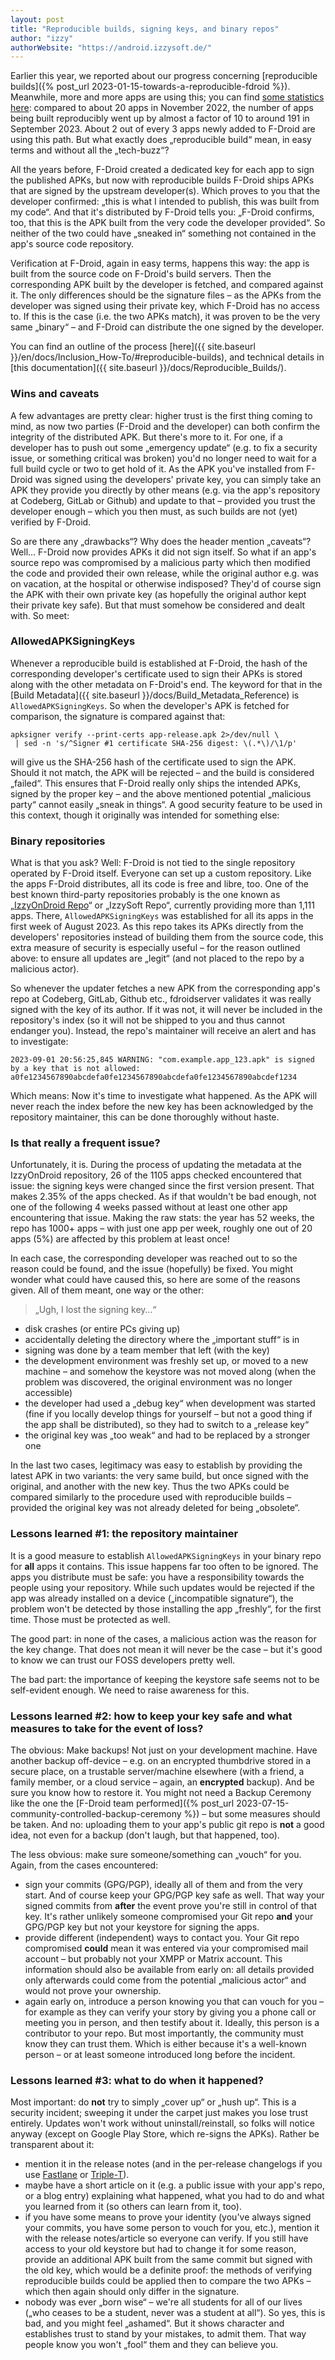 ```yaml
---
layout: post
title: "Reproducible builds, signing keys, and binary repos"
author: "izzy"
authorWebsite: "https://android.izzysoft.de/"
---
```


Earlier this year, we reported about our progress concerning [reproducible builds]({% post_url 2023-01-15-towards-a-reproducible-fdroid %}). Meanwhile, more and more apps are using this; you can find [some statistics here](https://gitlab.com/obfusk/fdroid-misc-scripts/-/blob/master/reproducible/overview.md): compared to about 20 apps in November 2022, the number of apps being built reproducibly went up by almost a factor of 10 to around 191 in September 2023\. About 2 out of every 3 apps newly added to F-Droid are using this path. But what exactly does „reproducible build“ mean, in easy terms and without all the „tech-buzz“?

All the years before, F-Droid created a dedicated key for each app to sign the published APKs, but now with reproducible builds F-Droid ships APKs that are signed by the upstream developer(s). Which proves to you that the developer confirmed: „this is what I intended to publish, this was built from my code“. And that it's distributed by F-Droid tells you: „F-Droid confirms, too, that this is the APK built from the very code the developer provided“. So neither of the two could have „sneaked in“ something not contained in the app's source code repository.

Verification at F-Droid, again in easy terms, happens this way: the app is built from the source code on F-Droid's build servers. Then the corresponding APK built by the developer is fetched, and compared against it. The only differences should be the signature files – as the APKs from the developer was signed using their private key, which F-Droid has no access to. If this is the case (i.e. the two APKs match), it was proven to be the very same „binary“ – and F-Droid can distribute the one signed by the developer.

You can find an outline of the process [here]({{ site.baseurl }}/en/docs/Inclusion_How-To/#reproducible-builds), and technical details in [this documentation]({{ site.baseurl }}/docs/Reproducible_Builds/).


### Wins and caveats
A few advantages are pretty clear: higher trust is the first thing coming to mind, as now two parties (F-Droid and the developer) can both confirm the integrity of the distributed APK. But there's more to it. For one, if a developer has to push out some „emergency update“ (e.g. to fix a security issue, or something critical was broken) you'd no longer need to wait for a full build cycle or two to get hold of it. As the APK you've installed from F-Droid was signed using the developers' private key, you can simply take an APK they provide you directly by other means (e.g. via the app's repository at Codeberg, GitLab or Github) and update to that – provided you trust the developer enough – which you then must, as such builds are not (yet) verified by F-Droid.

So are there any „drawbacks“? Why does the header mention „caveats“? Well… F-Droid now provides APKs it did not sign itself. So what if an app's source repo was compromised by a malicious party which then modified the code and provided their own release, while the original author e.g. was on vacation, at the hospital or otherwise indisposed? They'd of course sign the APK with their own private key (as hopefully the original author kept their private key safe). But that must somehow be considered and dealt with. So meet:


### AllowedAPKSigningKeys
Whenever a reproducible build is established at F-Droid, the hash of the corresponding developer's certificate used to sign their APKs is stored along with the other metadata on F-Droid's end. The keyword for that in the [Build Metadata]({{ site.baseurl }}/docs/Build_Metadata_Reference) is `AllowedAPKSigningKeys`. So when the developer's APK is fetched for comparison, the signature is compared against that:

```
apksigner verify --print-certs app-release.apk 2>/dev/null \
 | sed -n 's/^Signer #1 certificate SHA-256 digest: \(.*\)/\1/p'
```

will give us the SHA-256 hash of the certificate used to sign the APK. Should it not match, the APK will be rejected – and the build is considered „failed“. This ensures that F-Droid really only ships the intended APKs, signed by the proper key – and the above mentioned potential „malicious party“ cannot easily „sneak in things“. A good security feature to be used in this context, though it originally was intended for something else:


### Binary repositories
What is that you ask? Well: F-Droid is not tied to the single repository operated by F-Droid itself. Everyone can set up a custom repository. Like the apps F-Droid distributes, all its code is free and libre, too. One of the best known third-party repositories probably is the one known as „[IzzyOnDroid Repo](https://apt.izzysoft.de/fdroid)“ or „IzzySoft Repo“, currently providing more than 1,111 apps. There, `AllowedAPKSigningKeys` was established for all its apps in the first week of August 2023. As this repo takes its APKs directly from the developers' repositories instead of building them from the source code, this extra measure of security is especially useful – for the reason outlined above: to ensure all updates are „legit“ (and not placed to the repo by a malicious actor).

So whenever the updater fetches a new APK from the corresponding app's repo at Codeberg, GitLab, Github etc., fdroidserver validates it was really signed with the key of its author. If it was not, it will never be included in the repository's index (so it will not be shipped to you and thus cannot endanger you). Instead, the repo's maintainer will receive an alert and has to investigate:

```
2023-09-01 20:56:25,845 WARNING: "com.example.app_123.apk" is signed by a key that is not allowed:
a0fe1234567890abcdefa0fe1234567890abcdefa0fe1234567890abcdef1234
```

Which means: Now it's time to investigate what happened. As the APK will never reach the index before the new key has been acknowledged by the repository maintainer, this can be done thoroughly without haste.


### Is that really a frequent issue?
Unfortunately, it is. During the process of updating the metadata at the IzzyOnDroid repository, 26 of the 1105 apps checked encountered that issue: the signing keys were changed since the first version present. That makes 2.35% of the apps checked. As if that wouldn't be bad enough, not one of the following 4 weeks passed without at least one other app encountering that issue. Making the raw stats: the year has 52 weeks, the repo has 1000+ apps – with just one app per week, roughly one out of 20 apps (5%) are affected by this problem at least once!

In each case, the corresponding developer was reached out to so the reason could be found, and the issue (hopefully) be fixed. You might wonder what could have caused this, so here are some of the reasons given. All of them meant, one way or the other:

> „Ugh, I lost the signing key…“

* disk crashes (or entire PCs giving up)
* accidentally deleting the directory where the „important stuff“ is in
* signing was done by a team member that left (with the key)
* the development environment was freshly set up, or moved to a new machine – and somehow the keystore was not moved along (when the problem was discovered, the original environment was no longer accessible)
* the developer had used a „debug key“ when development was started (fine if you locally develop things for yourself – but not a good thing if the app shall be distributed), so they had to switch to a „release key“
* the original key was „too weak“ and had to be replaced by a stronger one

In the last two cases, legitimacy was easy to establish by providing the latest APK in two variants: the very same build, but once signed with the original, and another with the new key. Thus the two APKs could be compared similarly to the procedure used with reproducible builds – provided the original key was not already deleted for being „obsolete“.


### Lessons learned #1: the repository maintainer
It is a good measure to establish `AllowedAPKSigningKeys` in your binary repo for **all** apps it contains. This issue happens far too often to be ignored. The apps you distribute must be safe: you have a responsibility towards the people using your repository. While such updates would be rejected if the app was already installed on a device („incompatible signature“), the problem won't be detected by those installing the app „freshly“, for the first time. Those must be protected as well.

The good part: in none of the cases, a malicious action was the reason for the key change. That does not mean it will never be the case – but it's good to know we can trust our FOSS developers pretty well.

The bad part: the importance of keeping the keystore safe seems not to be self-evident enough. We need to raise awareness for this.


### Lessons learned #2: how to keep your key safe and what measures to take for the event of loss?
The obvious: Make backups! Not just on your development machine. Have another backup off-device – e.g. on an encrypted thumbdrive stored in a secure place, on a trustable server/machine elsewhere (with a friend, a family member, or a cloud service – again, an **encrypted** backup). And be sure you know how to restore it. You might not need a Backup Ceremony like the one the [F-Droid team performed]({% post_url 2023-07-15-community-controlled-backup-ceremony %}) – but some measures should be taken. And no: uploading them to your app's public git repo is **not** a good idea, not even for a backup (don't laugh, but that happened, too).

The less obvious: make sure someone/something can „vouch“ for you. Again, from the cases encountered:

* sign your commits (GPG/PGP), ideally all of them and from the very start. And of course keep your GPG/PGP key safe as well. That way your signed commits from **after** the event prove you're still in control of that key. It's rather unlikely someone compromised your Git repo **and** your GPG/PGP key but not your keystore for signing the apps.
* provide different (independent) ways to contact you. Your Git repo compromised **could** mean it was entered via your compromised mail account – but probably not your XMPP or Matrix account. This information should also be available from early on: all details provided only afterwards could come from the potential „malicious actor“ and would not prove your ownership.
* again early on, introduce a person knowing you that can vouch for you – for example as they can verify your story by giving you a phone call or meeting you in person, and then testify about it. Ideally, this person is a contributor to your repo. But most importantly, the community must know they can trust them. Which is either because it's a well-known person – or at least someone introduced long before the incident.


### Lessons learned #3: what to do when it happened?
Most important: do **not** try to simply „cover up“ or „hush up“. This is a security incident; sweeping it under the carpet just makes you lose trust entirely. Updates won't work without uninstall/reinstall, so folks will notice anyway (except on Google Play Store, which re-signs the APKs). Rather be transparent about it:

* mention it in the release notes (and in the per-release changelogs if you use [Fastlane](https://gitlab.com/-/snippets/1895688) or [Triple-T](https://gitlab.com/snippets/1901490)).
* maybe have a short article on it (e.g. a public issue with your app's repo, or a blog entry) explaining what happened, what you had to do and what you learned from it (so others can learn from it, too).
* if you have some means to prove your identity (you've always signed your commits, you have some person to vouch for you, etc.), mention it with the release notes/article so everyone can verify. If you still have access to your old keystore but had to change it for some reason, provide an additional APK built from the same commit but signed with the old key, which would be a definite proof: the methods of verifying reproducible builds could be applied then to compare the two APKs – which then again should only differ in the signature.
* nobody was ever „born wise“ – we're all students for all of our lives („who ceases to be a student, never was a student at all“). So yes, this is bad, and you might feel „ashamed“. But it shows character and establishes trust to stand by your mistakes, to admit them. That way people know you won't „fool“ them and they can believe you.
